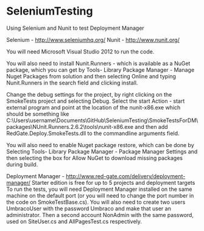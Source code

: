 SeleniumTesting
===============

Using Selenium and Nunit to test Deployment Manager

Selenium - http://www.seleniumhq.org/
Nunit - http://www.nunit.org/

You will need Microsoft Visual Studio 2012 to run the code.

You will also need to install Nunit.Runners - which is available as a NuGet package, which you can get by Tools- Library Package Manager - Manage Nuget Packages from solution and then selecting Online and typing Nunit.Runners in the search field and clicking install.

Change the debug settings for the project, by right clicking on the SmokeTests project and selecting Debug.  Select the start Action - start external program and point at the location of the nunit-x86.exe which should be something like C:\Users\username\Documents\GitHub\SeleniumTesting\SmokeTestsForDM\packages\NUnit.Runners.2.6.2\tools\nunit-x86.exe and then add RedGate.Deploy.SmokeTests.dll to the commandline arguments field.

You will also need to enable Nuget package restore, which can be done by Selecting Tools- Library Package Manager - Package Manager Settings and then selecting the box for Allow NuGet to download missing packages during build.

Deployment Manager - http://www.red-gate.com/delivery/deployment-manager/
Starter edition is free for up to 5 projects and deployment targets
To run the tests, you will need Deployment Manager installed on the same machine on the default port (or you will need to change  the port number in the code on SmokeTestBase.cs).  You will also need to create two users UmbracoUser with the password Umbraco and make that user an administrator.  Then a second account NonAdmin with the same password, used on SiteUser.cs and AllPagesTest.cs respectively.


